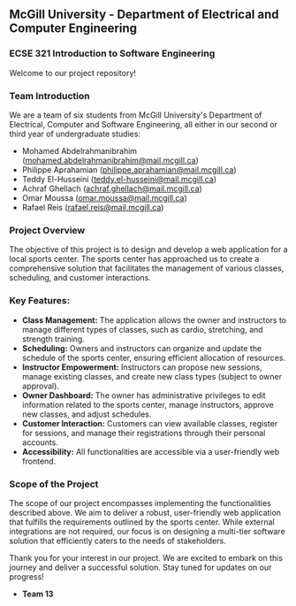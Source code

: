 ## **McGill University - Department of Electrical and Computer Engineering**

### **ECSE 321 Introduction to Software Engineering**

Welcome to our project repository!

### **Team Introduction**

We are a team of six students from McGill University's Department of Electrical, Computer and Software Engineering, all either in our second or third year of undergraduate studies:

- Mohamed Abdelrahmanibrahim (mohamed.abdelrahmanibrahim@mail.mcgill.ca)
- Philippe Aprahamian (philippe.aprahamian@mail.mcgill.ca)
- Teddy El-Husseini (teddy.el-husseini@mail.mcgill.ca)
- Achraf Ghellach (achraf.ghellach@mail.mcgill.ca)
- Omar Moussa (omar.moussa@mail.mcgill.ca)
- Rafael Reis (rafael.reis@mail.mcgill.ca)

### **Project Overview**

The objective of this project is to design and develop a web application for a local sports center. The sports center has approached us to create a comprehensive solution that facilitates the management of various classes, scheduling, and customer interactions.

### Key Features:

- **Class Management:** The application allows the owner and instructors to manage different types of classes, such as cardio, stretching, and strength training.
- **Scheduling:** Owners and instructors can organize and update the schedule of the sports center, ensuring efficient allocation of resources.
- **Instructor Empowerment:** Instructors can propose new sessions, manage existing classes, and create new class types (subject to owner approval).
- **Owner Dashboard:** The owner has administrative privileges to edit information related to the sports center, manage instructors, approve new classes, and adjust schedules.
- **Customer Interaction:** Customers can view available classes, register for sessions, and manage their registrations through their personal accounts.
- **Accessibility:** All functionalities are accessible via a user-friendly web frontend.

### **Scope of the Project**

The scope of our project encompasses implementing the functionalities described above. We aim to deliver a robust, user-friendly web application that fulfills the requirements outlined by the sports center. While external integrations are not required, our focus is on designing a multi-tier software solution that efficiently caters to the needs of stakeholders.

Thank you for your interest in our project. We are excited to embark on this journey and deliver a successful solution. Stay tuned for updates on our progress!

- **Team 13**